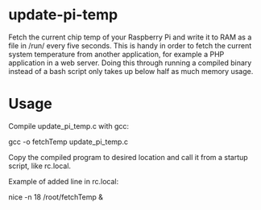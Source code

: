 update-pi-temp
==============
Fetch the current chip temp of your Raspberry Pi and write it to RAM as a file in /run/ every five seconds. This is handy in order to fetch the current system temperature from another application, for example a PHP application in a web server. Doing this through running a compiled binary instead of a bash script only takes up below half as much memory usage.

Usage
=====
Compile update_pi_temp.c with gcc:

  gcc -o fetchTemp update_pi_temp.c
  
Copy the compiled program to desired location and call it from a startup script, like rc.local.

Example of added line in rc.local:
  
  nice -n 18 /root/fetchTemp &
  
